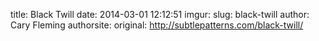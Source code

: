 title: Black Twill
date: 2014-03-01 12:12:51
imgur: 
slug: black-twill
author: Cary Fleming
authorsite: 
original: http://subtlepatterns.com/black-twill/
